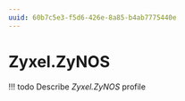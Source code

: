 ```yaml
---
uuid: 60b7c5e3-f5d6-426e-8a85-b4ab7775440e
---
```



# Zyxel.ZyNOS


<!-- prettier-ignore -->
!!! todo
    Describe *Zyxel.ZyNOS* profile

